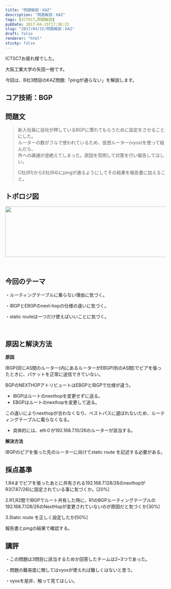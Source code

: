 ```yaml
---
title: "問題解説：KAZ"
description: "問題解説：KAZ"
tags: [ICTSC7,問題解説]
pubDate: 2017-04-15T17:36:23
slug: "2017/04/15/問題解説：KAZ"
draft: false
renderer: "html"
sticky: false
---
```


<p>ICTSC7お疲れ様でした。</p>
<p>大阪工業大学の矢田一樹です。</p>
<p>今回は、B社3問目のKAZ問題:「pingが通らない」を解説します。</p>
<h2>コア技術：BGP</h2>
<h2>問題文</h2>
<blockquote><p>新入社員に自社が押しているBGPに慣れてもらうために設定をさせることにした。<br />
ルーターの数がフルで使われているため、仮想ルーター(vyos)を使って組んだら、<br />
外への疎通が途絶えてしまった。原因を究明して対策を行い報告してほしい。</p>
<p>C社(R1)からE社(R4)にpingが通るようにしてその結果を報告書に加えること。</p></blockquote>
<h2>トポロジ図</h2>
<p><img decoding="async" loading="lazy" class="alignnone wp-image-788 " src="/images/wp/2017/04/25-1024x248.png.webp" alt="" width="656" height="159" /></p>
<p>&nbsp;</p>
<h2>今回のテーマ</h2>
<p>・ルーティングテーブルに乗らない理由に気づく。</p>
<p>・IBGPとEBGPのnext-hopの仕様の違いに気づく。</p>
<p>・static routeは一つだけ使えばいいことに気づく。</p>
<p>&nbsp;</p>
<h2>原因と解決方法</h2>
<p><strong>原因</strong></p>
<p>IBGP(同じAS間のルーター)内にあるルーターがEBGP(別のAS間)でピアを張ったときに、パケットを正常に送信できていない。</p>
<p>BGPのNEXTHOPアトリビュートはEBGPとIBGPで仕様が違う。</p>
<ul>
<li>IBGPはルートのnexthopを変更せずに送る。</li>
<li>EBGPはルートのnexthopを変更して送る。</li>
</ul>
<p>この違いによりnexthopが合わなくなり、ベストパスに選ばれないため、ルーティングテーブルに載らなくなる。</p>
<ul>
<li>具体的には、eth０が192.168.7.10/26のルーターが該当する。</li>
</ul>
<p><strong>解決方法</strong></p>
<p>IBGPのピアを張った先のルーターに向けてstatic route を記述する必要がある。</p>
<h2>採点基準</h2>
<p>1.R4までピアを張ったあとに共有される192.168.7.128/26のnexthopがR3(7.67/26)に固定されている事に気づくか。[20%]</p>
<p>2.R1,R2間でIBGPでルート共有した時に、R1のBGPルーティングテーブルの192.168.7.128/26のNextHopが変更されていないのが原因だと気づくか[30%]</p>
<p>3.Static route を正しく設定したか[50%]</p>
<p>報告書とpingの結果で確認する。</p>
<h2>講評</h2>
<p>・この問題は3問目に該当するためか回答したチームは2~3つであった。</p>
<p>・問題の難易度に関してはvyosが使えれば難しくはないと思う。</p>
<p>・vyosを是非、触って見てほしい。</p>
